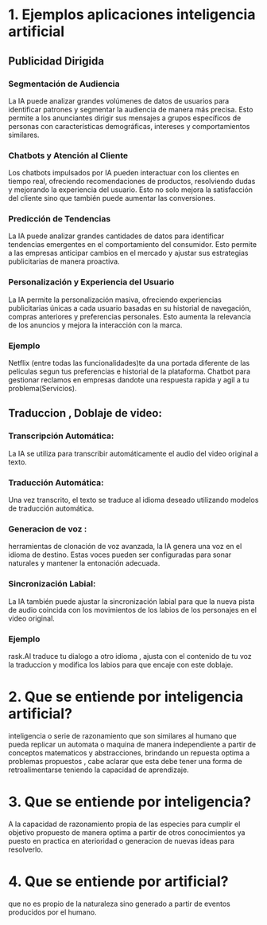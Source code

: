 # 1. Ejemplos aplicaciones inteligencia artificial
## Publicidad Dirigida
### Segmentación de Audiencia
La IA puede analizar grandes volúmenes de datos de usuarios para identificar patrones y segmentar la audiencia de manera más precisa. Esto permite a los anunciantes dirigir sus mensajes a grupos específicos de personas con características demográficas, intereses y comportamientos similares.
    
### Chatbots y Atención al Cliente
Los chatbots impulsados por IA pueden interactuar con los clientes en tiempo real, ofreciendo recomendaciones de productos, resolviendo dudas y mejorando la experiencia del usuario. Esto no solo mejora la satisfacción del cliente sino que también puede aumentar las conversiones.

### Predicción de Tendencias
La IA puede analizar grandes cantidades de datos para identificar tendencias emergentes en el comportamiento del consumidor. Esto permite a las empresas anticipar cambios en el mercado y ajustar sus estrategias publicitarias de manera proactiva.

### Personalización y Experiencia del Usuario
La IA permite la personalización masiva, ofreciendo experiencias publicitarias únicas a cada usuario basadas en su historial de navegación, compras anteriores y preferencias personales. Esto aumenta la relevancia de los anuncios y mejora la interacción con la marca.
    
### Ejemplo 
Netflix (entre todas las funcionalidades)te da una portada diferente de las peliculas segun tus preferencias e historial de la plataforma.
Chatbot para gestionar reclamos en empresas dandote una respuesta rapida y agil a tu problema(Servicios).

## Traduccion , Doblaje de video:
### Transcripción Automática: 
La IA se utiliza para transcribir automáticamente el audio del video original a texto.

### Traducción Automática: 
Una vez transcrito, el texto se traduce al idioma deseado utilizando modelos de traducción automática.

### Generacion de voz : 
herramientas de clonación de voz avanzada, la IA genera una voz en el idioma de destino. Estas voces pueden ser configuradas para sonar naturales y mantener la entonación adecuada.

### Sincronización Labial: 
La IA también puede ajustar la sincronización labial para que la nueva pista de audio coincida con los movimientos de los labios de los personajes en el video original.

### Ejemplo
rask.AI traduce tu dialogo a otro idioma , ajusta con el contenido de tu voz la traduccion y modifica los labios para que encaje con este doblaje.

# 2. Que se entiende por inteligencia artificial?
inteligencia o serie de razonamiento que son similares al humano que pueda replicar un automata o maquina de manera independiente a partir de conceptos matematicos y abstracciones, brindando un repuesta optima a problemas propuestos , cabe aclarar que esta debe tener una forma de retroalimentarse teniendo la capacidad de aprendizaje.

# 3. Que se entiende por inteligencia?
A la capacidad de razonamiento propia de las especies para cumplir el objetivo propuesto de manera optima a partir de otros conocimientos ya puesto en practica
en aterioridad o generacion de nuevas ideas para resolverlo.

# 4. Que se entiende por artificial?
que no es propio de la naturaleza sino generado a partir de eventos producidos por el humano.